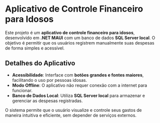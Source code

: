 # Aplicativo de Controle Financeiro para Idosos

Este projeto é um **aplicativo de controle financeiro para idosos**, desenvolvido em **.NET MAUI** com um banco de dados **SQL Server local**. O objetivo é permitir que os usuários registrem manualmente suas despesas de forma simples e acessível.

## Detalhes do Aplicativo

- **Acessibilidade**: Interface com **botões grandes e fontes maiores**, facilitando o uso por pessoas idosas.  
- **Modo Offline**: O aplicativo não requer conexão com a internet para funcionar.  
- **Banco de Dados Local**: Utiliza **SQL Server local** para armazenar e gerenciar as despesas registradas.  

O sistema permite que o usuário visualize e controle seus gastos de maneira intuitiva e eficiente, sem depender de serviços externos.
